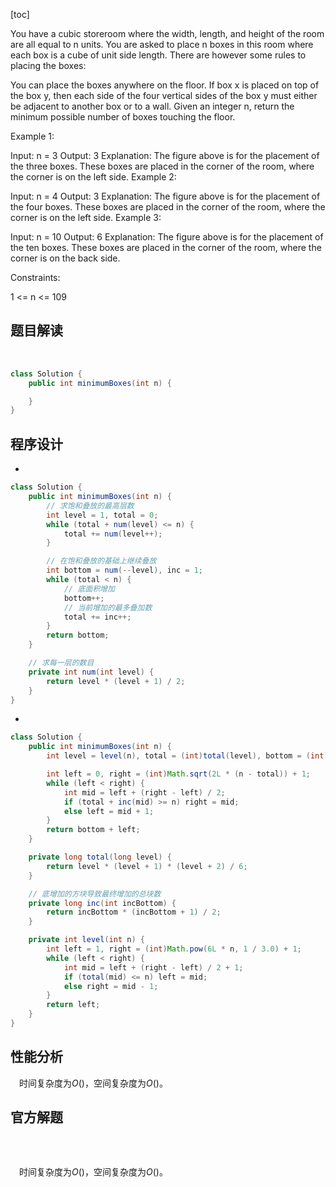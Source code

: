 [toc]

You have a cubic storeroom where the width, length, and height of the room are all equal to n units. You are asked to place n boxes in this room where each box is a cube of unit side length. There are however some rules to placing the boxes:

You can place the boxes anywhere on the floor.
If box x is placed on top of the box y, then each side of the four vertical sides of the box y must either be adjacent to another box or to a wall.
Given an integer n, return the minimum possible number of boxes touching the floor.

 

Example 1:



Input: n = 3
Output: 3
Explanation: The figure above is for the placement of the three boxes.
These boxes are placed in the corner of the room, where the corner is on the left side.
Example 2:



Input: n = 4
Output: 3
Explanation: The figure above is for the placement of the four boxes.
These boxes are placed in the corner of the room, where the corner is on the left side.
Example 3:



Input: n = 10
Output: 6
Explanation: The figure above is for the placement of the ten boxes.
These boxes are placed in the corner of the room, where the corner is on the back side.


Constraints:

1 <= n <= 109



## 题目解读

&emsp;

```java
class Solution {
    public int minimumBoxes(int n) {

    }
}
```

## 程序设计

* 

```java
class Solution {
    public int minimumBoxes(int n) {
        // 求饱和叠放的最高层数
        int level = 1, total = 0;
        while (total + num(level) <= n) {
            total += num(level++);
        }

        // 在饱和叠放的基础上继续叠放
        int bottom = num(--level), inc = 1;
        while (total < n) {
            // 底面积增加
            bottom++;
            // 当前增加的最多叠加数
            total += inc++;
        }
        return bottom;
    }

    // 求每一层的数目
    private int num(int level) {
        return level * (level + 1) / 2;
    }
}
```

* 

```java
class Solution {
    public int minimumBoxes(int n) {
        int level = level(n), total = (int)total(level), bottom = (int)inc(level);

        int left = 0, right = (int)Math.sqrt(2L * (n - total)) + 1;
        while (left < right) {
            int mid = left + (right - left) / 2;
            if (total + inc(mid) >= n) right = mid;
            else left = mid + 1;
        }
        return bottom + left;
    }

    private long total(long level) {
        return level * (level + 1) * (level + 2) / 6;
    }

    // 底增加的方块导致最终增加的总块数
    private long inc(int incBottom) {
        return incBottom * (incBottom + 1) / 2;
    }

    private int level(int n) {
        int left = 1, right = (int)Math.pow(6L * n, 1 / 3.0) + 1;
        while (left < right) {
            int mid = left + (right - left) / 2 + 1;
            if (total(mid) <= n) left = mid;
            else right = mid - 1;
        }
        return left;
    }
}
```

## 性能分析

&emsp;时间复杂度为$O()$，空间复杂度为$O()$。



## 官方解题

&emsp;

```java

```

&emsp;时间复杂度为$O()$，空间复杂度为$O()$。

